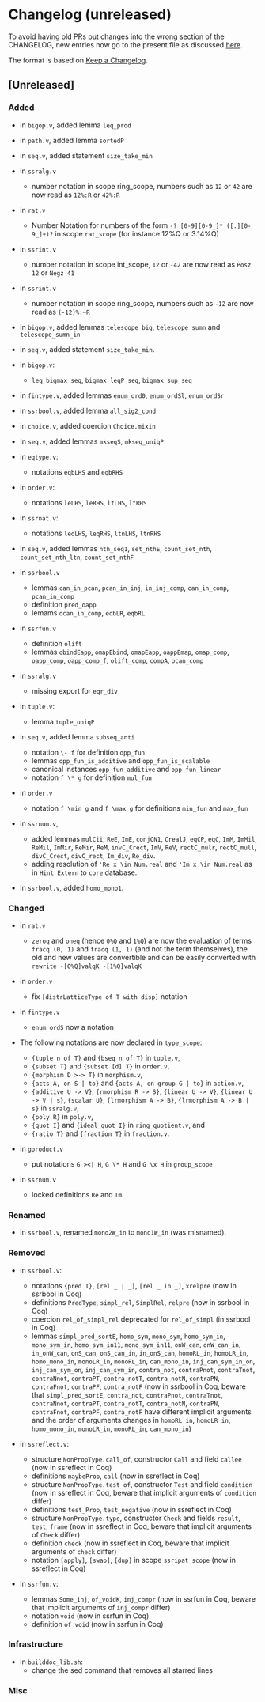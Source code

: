 # Changelog (unreleased)

To avoid having old PRs put changes into the wrong section of the CHANGELOG,
new entries now go to the present file as discussed
[here](https://github.com/math-comp/math-comp/wiki/Agenda-of-the-April-23rd-2019-meeting-9h30-to-12h30#avoiding-issues-with-changelog).

The format is based on [Keep a Changelog](https://keepachangelog.com/en/1.0.0/).

## [Unreleased]

### Added

- in `bigop.v`, added lemma `leq_prod`
- in `path.v`, added lemma `sortedP`
- in `seq.v`, added statement `size_take_min`

- in `ssralg.v`
  + number notation in scope ring_scope, numbers such as `12` or `42`
    are now read as `12%:R` or `42%:R`

- in `rat.v`
  + Number Notation for numbers of the form `-? [0-9][0-9_]* ([.][0-9_]+)?`
    in scope `rat_scope` (for instance 12%Q or 3.14%Q)

- in `ssrint.v`
  + number notation in scope int_scope, `12` or `-42`
    are now read as `Posz 12` or `Negz 41`

- in `ssrint.v`
  + number notation in scope ring_scope, numbers such as `-12` are now
    read as `(-12)%:~R`

- in `bigop.v`, added lemmas `telescope_big`, `telescope_sumn` and `telescope_sumn_in`
- in `seq.v`, added statement `size_take_min`.
- in `bigop.v`:
  + `leq_bigmax_seq`, `bigmax_leqP_seq`, `bigmax_sup_seq`

- in `fintype.v`, added lemmas `enum_ord0`, `enum_ordSl`, `enum_ordSr`

- in `ssrbool.v`, added lemma `all_sig2_cond`
- in `choice.v`, added coercion `Choice.mixin`
- In `seq.v`, added lemmas `mkseqS`, `mkseq_uniqP`
- in `eqtype.v`:
  + notations `eqbLHS` and `eqbRHS`

- in `order.v`:
  + notations `leLHS`, `leRHS`, `ltLHS`, `ltRHS`

- in `ssrnat.v`:
  + notations `leqLHS`, `leqRHS`, `ltnLHS`, `ltnRHS`

- in `seq.v`, added lemmas `nth_seq1`, `set_nthE`, `count_set_nth`,
  `count_set_nth_ltn`, `count_set_nthF`
- in `ssrbool.v`
  + lemmas `can_in_pcan`, `pcan_in_inj`, `in_inj_comp`, `can_in_comp`, `pcan_in_comp`
  + definition `pred_oapp`
  + lemams `ocan_in_comp`, `eqbLR`, `eqbRL`

- in `ssrfun.v`
  + definition `olift`
  + lemmas `obindEapp`, `omapEbind`, `omapEapp`, `oappEmap`, `omap_comp`,
    `oapp_comp`, `oapp_comp_f`, `olift_comp`, `compA`, `ocan_comp`

- in `ssralg.v`
  + missing export for `eqr_div`

- in `tuple.v`:
  + lemma `tuple_uniqP`

- in `seq.v`, added lemma `subseq_anti`
  + notation `\- f` for definition `opp_fun`
  + lemmas `opp_fun_is_additive` and `opp_fun_is_scalable`
  + canonical instances `opp_fun_additive` and `opp_fun_linear`
  + notation `f \* g` for definition `mul_fun`

- in `order.v`
  + notation `f \min g` and `f \max g` for definitions `min_fun` and `max_fun`
- in `ssrnum.v`,
  + added lemmas `mulCii`, `ReE`, `ImE`, `conjCN1`, `CrealJ`, `eqCP`,
    `eqC`, `ImM`, `ImMil`, `ReMil`, `ImMir`, `ReMir`, `ReM`,
    `invC_Crect`, `ImV`, `ReV`, `rectC_mulr`, `rectC_mull`,
    `divC_Crect`, `divC_rect`, `Im_div`, `Re_div`.
  + adding resolution of `'Re x \in Num.real` and `'Im x \in Num.real`
    as in `Hint Extern` to `core` database.

- in `ssrbool.v`, added `homo_mono1`.

### Changed

- in `rat.v`
  + `zeroq` and `oneq` (hence `0%Q` and `1%Q`) are now the evaluation
    of terms `fracq (0, 1)` and `fracq (1, 1)` (and not the term
    themselves), the old and new values are convertible and can be
    easily converted with `rewrite -[0%Q]valqK -[1%Q]valqK`

- in `order.v`
  + fix `[distrLatticeType of T with disp]` notation

- in `fintype.v`
  + `enum_ordS` now a notation
- The following notations are now declared in `type_scope`:
  + `{tuple n of T}` and `{bseq n of T}` in `tuple.v`,
  + `{subset T}` and `{subset [d] T}` in `order.v`,
  + `{morphism D >-> T}` in `morphism.v`,
  + `{acts A, on S | to}` and `{acts A, on group G | to}` in `action.v`,
  + `{additive U -> V}`, `{rmorphism R -> S}`, `{linear U -> V}`,
    `{linear U -> V | s}`, `{scalar U}`, `{lrmorphism A -> B}`,
    `{lrmorphism A -> B | s}` in `ssralg.v`,
  + `{poly R}` in `poly.v`,
  + `{quot I}` and `{ideal_quot I}` in `ring_quotient.v`, and
  + `{ratio T}` and `{fraction T}` in `fraction.v`.

- in `gproduct.v`
  + put notations `G ><| H`, `G \* H` and `G \x H` in `group_scope`
- in `ssrnum.v`
  + locked definitions `Re` and `Im`.

### Renamed

- in `ssrbool.v`, renamed `mono2W_in` to `mono1W_in` (was misnamed).

### Removed

- in `ssrbool.v`:
  + notations `{pred T}`, `[rel _ | _]`, `[rel _ in _]`, `xrelpre`
    (now in ssrbool in Coq)
  + definitions `PredType`, `simpl_rel`, `SimplRel`, `relpre`
    (now in ssrbool in Coq)
  + coercion `rel_of_simpl_rel` deprecated for `rel_of_simpl`
    (in ssrbool in Coq)
  + lemmas `simpl_pred_sortE`, `homo_sym`, `mono_sym`, `homo_sym_in`,
    `mono_sym_in`, `homo_sym_in11`, `mono_sym_in11`, `onW_can`, `onW_can_in`,
    `in_onW_can`, `onS_can`, `onS_can_in`, `in_onS_can`, `homoRL_in`,
    `homoLR_in`, `homo_mono_in`, `monoLR_in`, `monoRL_in`, `can_mono_in`,
    `inj_can_sym_in_on`, `inj_can_sym_on`, `inj_can_sym_in`, `contra_not`,
    `contraPnot`, `contraTnot`, `contraNnot`, `contraPT`, `contra_notT`,
    `contra_notN`, `contraPN`, `contraFnot`, `contraPF`, `contra_notF`
    (now in ssrbool in Coq, beware that `simpl_pred_sortE`,
    `contra_not`, `contraPnot`, `contraTnot`, `contraNnot`,
    `contraPT`, `contra_notT`, `contra_notN`, `contraPN`,
    `contraFnot`, `contraPF`, `contra_notF` have different implicit
    arguments and the order of arguments changes in `homoRL_in`,
    `homoLR_in`, `homo_mono_in`, `monoLR_in`, `monoRL_in`,
    `can_mono_in`)

- in `ssreflect.v`:
  + structure `NonPropType.call_of`, constructor `Call` and field `callee`
    (now in ssreflect in Coq)
  + definitions `maybeProp`, `call` (now in ssreflect in Coq)
  + structure `NonPropType.test_of`, constructor `Test` and field `condition`
    (now in ssreflect in Coq, beware that implicit arguments of `condition`
    differ)
  + definitions `test_Prop`, `test_negative` (now in ssreflect in Coq)
  + structure `NonPropType.type`, constructor `Check` and fields `result`,
    `test`, `frame` (now in ssreflect in Coq, beware that implicit arguments
    of `Check` differ)
  + definition `check` (now in ssreflect in Coq, beware that implicit
    arguments of `check` differ)
  + notation `[apply]`, `[swap]`, `[dup]` in scope `ssripat_scope`
    (now in ssreflect in Coq)

- in `ssrfun.v`:
  + lemmas `Some_inj`, `of_voidK`, `inj_compr` (now in ssrfun in Coq,
    beware that implicit arguments of `inj_compr` differ)
  + notation `void` (now in ssrfun in Coq)
  + definition `of_void` (now in ssrfun in Coq)

### Infrastructure

- in `builddoc_lib.sh`:
  + change the sed command that removes all starred lines

### Misc
